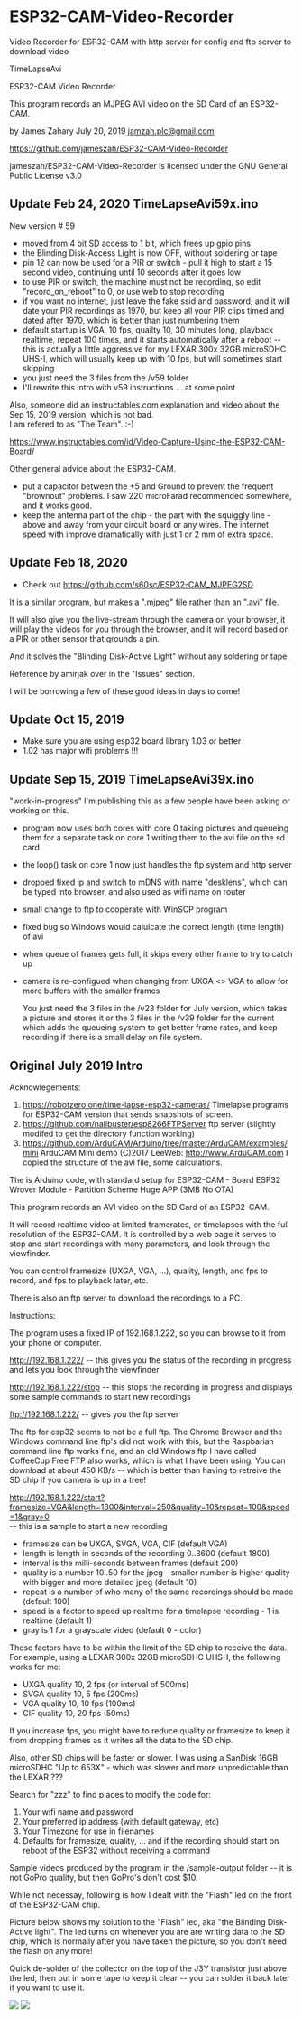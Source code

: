 # ESP32-CAM-Video-Recorder
Video Recorder for ESP32-CAM with http server for config and ftp server to download video

TimeLapseAvi

  ESP32-CAM Video Recorder

  This program records an MJPEG AVI video on the SD Card of an ESP32-CAM.
  
  by James Zahary July 20, 2019
     jamzah.plc@gmail.com

  https://github.com/jameszah/ESP32-CAM-Video-Recorder
  
  jameszah/ESP32-CAM-Video-Recorder is licensed under the GNU General Public License v3.0

## Update Feb 24, 2020 TimeLapseAvi59x.ino

New version # 59
- moved from 4 bit SD access to 1 bit, which frees up gpio pins
- the Blinding Disk-Access Light is now OFF, without soldering or tape
- pin 12 can now be used for a PIR or switch - pull it high to start a 15 second video, continuing until 10 seconds after it goes low
- to use PIR or switch, the machine must not be recording, so edit "record_on_reboot" to 0, or use web to stop recording
- if you want no internet, just leave the fake ssid and password, and it will date your PIR recordings as 1970, but keep all your PIR clips timed and dated after 1970, which is better than just numbering them
- default startup is VGA, 10 fps, quailty 10, 30 minutes long, playback realtime, repeat 100 times, and it starts automatically after a reboot -- this is actually a little aggressive for my LEXAR 300x 32GB microSDHC UHS-I, which will usually keep up with 10 fps, but will sometimes start skipping
- you just need the 3 files from the /v59 folder
- I'll rewrite this intro with v59 instructions ... at some point

Also, someone did an instructables.com explanation and video about the Sep 15, 2019 version, which is not bad.  
I am refered to as "The Team".   :-)

https://www.instructables.com/id/Video-Capture-Using-the-ESP32-CAM-Board/

Other general advice about the ESP32-CAM.
- put a capacitor between the +5 and Ground to prevent the frequent "brownout" problems.  I saw 220 microFarad recommended somewhere, and it works good.
- keep the antenna part of the chip - the part with the squiggly line - above and away from your circuit board or any wires.  The internet speed with improve dramatically with just 1 or 2 mm of extra space.
 
## Update Feb 18, 2020
- Check out https://github.com/s60sc/ESP32-CAM_MJPEG2SD

It is a similar program, but makes a ".mjpeg" file rather than an ".avi" file.

It will also give you the live-stream through the camera on your 
browser, it will play the videos for you through the browser, and 
it will record based on a PIR or other sensor that grounds a pin.

And it solves the "Blinding Disk-Active Light" without any soldering or tape.

Reference by amirjak over in the "Issues" section.

I will be borrowing a few of these good ideas in days to come!


## Update Oct 15, 2019
- Make sure you are using esp32 board library 1.03 or better
- 1.02 has major wifi problems !!!


## Update Sep 15, 2019 TimeLapseAvi39x.ino
"work-in-progress"  I'm publishing this as a few people have been asking or working on this.
- program now uses both cores with core 0 taking pictures and queueing them for a separate task on core 1 writing them to the avi file on the sd card
- the loop() task on core 1 now just handles the ftp system and http server
- dropped fixed ip and switch to mDNS with name "desklens", which can be typed into browser, and also used as wifi name on router
- small change to ftp to cooperate with WinSCP program
- fixed bug so Windows would calulcate the correct length (time length) of avi
- when queue of frames gets full, it skips every other frame to try to catch up
- camera is re-configued when changing from UXGA <> VGA to allow for more buffers with the smaller frames
    
    You just need the 3 files in the /v23 folder for July version, which takes a picture and stores it
    or the 3 files in the /v39 folder for the current which adds the queueing system to get better
    frame rates, and keep recording if there is a small delay on file system.
 
##  Original July 2019 Intro

  Acknowlegements:

  1.  https://robotzero.one/time-lapse-esp32-cameras/
      Timelapse programs for ESP32-CAM version that sends snapshots of screen.
  2.  https://github.com/nailbuster/esp8266FTPServer
      ftp server (slightly modifed to get the directory function working)
  3.  https://github.com/ArduCAM/Arduino/tree/master/ArduCAM/examples/mini
      ArduCAM Mini demo (C)2017 LeeWeb: http://www.ArduCAM.com
      I copied the structure of the avi file, some calculations.

  The is Arduino code, with standard setup for ESP32-CAM
    - Board ESP32 Wrover Module
    - Partition Scheme Huge APP (3MB No OTA)
    
  This program records an AVI video on the SD Card of an ESP32-CAM.
  
  It will record realtime video at limited framerates, or timelapses with the full resolution of the ESP32-CAM.
  It is controlled by a web page it serves to stop and start recordings with many parameters, and look through the viewfinder.
  
  You can control framesize (UXGA, VGA, ...), quality, length, and fps to record, and fps to playback later, etc.

  There is also an ftp server to download the recordings to a PC.

  Instructions:

  The program uses a fixed IP of 192.168.1.222, so you can browse to it from your phone or computer.
  
  http://192.168.1.222/ -- this gives you the status of the recording in progress and lets you look through the viewfinder

  http://192.168.1.222/stop -- this stops the recording in progress and displays some sample commands to start new recordings

  ftp://192.168.1.222/ -- gives you the ftp server

  The ftp for esp32 seems to not be a full ftp.  The Chrome Browser and the Windows command line ftp's did not work with this, but
  the Raspbarian command line ftp works fine, and an old Windows ftp I have called CoffeeCup Free FTP also works, which is what I have been using.
  You can download at about 450 KB/s -- which is better than having to retreive the SD chip if you camera is up in a tree!
  
http://192.168.1.222/start?framesize=VGA&length=1800&interval=250&quality=10&repeat=100&speed=1&gray=0  
-- this is a sample to start a new recording

- framesize can be UXGA, SVGA, VGA, CIF (default VGA)
- length is length in seconds of the recording 0..3600 (default 1800)
- interval is the milli-seconds between frames (default 200)
- quality is a number 10..50 for the jpeg  - smaller number is higher quality with bigger and more detailed jpeg (default 10)
- repeat is a number of who many of the same recordings should be made (default 100)
- speed is a factor to speed up realtime for a timelapse recording - 1 is realtime (default 1)
- gray is 1 for a grayscale video (default 0 - color)

These factors have to be within the limit of the SD chip to receive the data.
For example, using a LEXAR 300x 32GB microSDHC UHS-I, the following works for me:

- UXGA quality 10,  2 fps (or interval of 500ms)
- SVGA quality 10,  5 fps (200ms)
- VGA  quality 10, 10 fps (100ms)
- CIF  quality 10, 20 fps (50ms)

If you increase fps, you might have to reduce quality or framesize to keep it from dropping frames as it writes all the data to the SD chip.

Also, other SD chips will be faster or slower.  I was using a SanDisk 16GB microSDHC "Up to 653X" - which was slower and more unpredictable than the LEXAR ???

Search for "zzz" to find places to modify the code for:
1.  Your wifi name and password
2.  Your preferred ip address (with default gateway, etc)
3.  Your Timezone for use in filenames
4.  Defaults for framesize, quality, ... and if the recording should start on reboot of the ESP32 without receiving a command
  
Sample videos produced by the program in the /sample-output folder -- it is not GoPro quality, but then GoPro's don't cost $10.

While not necessay, following is how I dealt with the "Flash" led on the front of the ESP32-CAM chip.

Picture below shows my solution to the "Flash" led, aka "the Blinding Disk-Active light".  The led turns on whenever you are are writing data to the SD chip, which is normally after you have taken the picture, so you don't need the flash on any more!  

Quick de-solder of the collector on the top of the J3Y transistor just above the led, then put in some tape to keep it clear -- you can solder it back later if you want to use it.

<img src="./de-solder.png">

<img src="./de-solder3.png">
